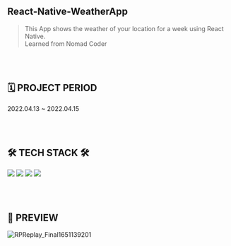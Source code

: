 ## React-Native-WeatherApp
> This App shows the weather of your location for a week using React Native.<br>
> Learned from Nomad Coder

<br>
<br>

## 🗓 PROJECT PERIOD
2022.04.13 ~ 2022.04.15

<br>
<br>

## 🛠 TECH STACK 🛠
<img src="https://img.shields.io/badge/Expo-000020?style=flat-square&logo=Expo&logoColor=ffffff"/> <img src="https://img.shields.io/badge/React-61DAFB?style=flat-square&logo=React&logoColor=ffffff"/>  <img src="https://img.shields.io/badge/JavaScript-F7DF1E?style=flat-square&logo=JavaScript&logoColor=ffffff"/>  <img src="https://img.shields.io/badge/ReactNative-61DAFB?style=flat-square&logo=React&logoColor=ffffff"/> 

<br>
<br>

## 👀 PREVIEW
![RPReplay_Final1651139201](https://user-images.githubusercontent.com/63543733/165738781-d8a93c60-85fd-4f20-99b4-0f89a6658395.gif)

